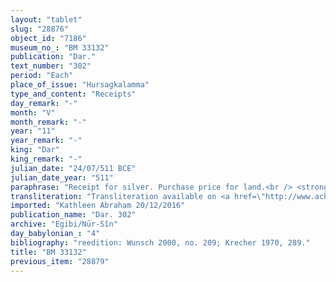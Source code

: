 ```yaml
---
layout: "tablet"
slug: "28876"
object_id: "7186"
museum_no_: "BM 33132"
publication: "Dar."
text_number: "302"
period: "Each"
place_of_issue: "Hursagkalamma"
type_and_content: "Receipts"
day_remark: "-"
month: "V"
month_remark: "-"
year: "11"
year_remark: "-"
king: "Dar"
king_remark: "-"
julian_date: "24/07/511 BCE"
julian_date_year: "511"
paraphrase: "Receipt for silver. Purchase price for land.<br /> <strong>A</strong>, acting as <strong>C</strong>&rsquo;s proxy (<em>ina na&scaron;parti</em>), receives (<em>mahāru</em>) 3 minas of medium quality silver, of which 1/8 is alloy, from <strong>B</strong>. This is the price paid for a plot of arable land (<em>zēru</em>) that is situated &ldquo;between the gates&rdquo; (<em>ina birīt abullāti</em>) and adjacent to <strong>C</strong>&rsquo;s land. Names of 6 witnesses and the scribe.<br /> &nbsp;<br /> <strong>A</strong> = Kināya/Bēl-u&scaron;allim//S&icirc;n-tabni; <strong>B </strong>= Marduk-nāṣir-apli/Itti-Marduk-balāṭu//Egibi; <strong>C</strong> = Ardia/&Scaron;ama&scaron;-erība."
transliteration: "Transliteration available on <a href=\"http://www.achemenet.com/fr/item/?/sources-textuelles/textes-par-langues-et-ecritures/babylonien/archives-egibi/1328815\" target=\"_blank\">Achemenet</a>"
imported: "Kathleen Abraham 20/12/2016"
publication_name: "Dar. 302"
archive: "Egibi/Nūr-Sîn"
day_babylonian_: "4"
bibliography: "reedition: Wunsch 2000, no. 209; Krecher 1970, 289."
title: "BM 33132"
previous_item: "28879"
---
```

